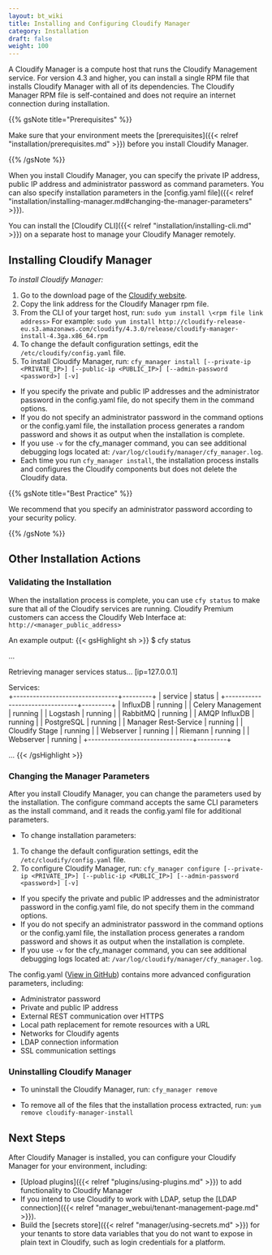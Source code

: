 ```yaml
---
layout: bt_wiki
title: Installing and Configuring Cloudify Manager
category: Installation
draft: false
weight: 100
---
```

A Cloudify Manager is a compute host that runs the Cloudify Management service. For version 4.3 and higher, you can install a single RPM file that installs Cloudify Manager with all of its dependencies. The Cloudify Manager RPM file is self-contained and does not require an internet connection during installation.

{{% gsNote title="Prerequisites" %}}

Make sure that your environment meets the [prerequisites]({{< relref "installation/prerequisites.md" >}}) before you install Cloudify Manager.

{{% /gsNote %}}

When you install Cloudify Manager, you can specify the private IP address, public IP address and administrator password as command parameters. You can also specify installation parameters in the [config.yaml file]({{< relref "installation/installing-manager.md#changing-the-manager-parameters" >}}).

You can install the [Cloudify CLI]({{< relref "installation/installing-cli.md" >}}) on a separate host to manage your Cloudify Manager remotely.

## Installing Cloudify Manager

_To install Cloudify Manager:_

1. Go to the download page of the [Cloudify website](http://cloudify.co/download/).
1. Copy the link address for the Cloudify Manager rpm file.
1. From the CLI of your target host, run: ```sudo yum install \<rpm file link address>```
   For example: ```sudo yum install http://cloudify-release-eu.s3.amazonaws.com/cloudify/4.3.0/release/cloudify-manager-install-4.3ga.x86_64.rpm```
1. To change the default configuration settings, edit the ```/etc/cloudify/config.yaml``` file.
1. To install Cloudify Manager, run: ```cfy_manager install [--private-ip <PRIVATE_IP>] [--public-ip <PUBLIC_IP>] [--admin-password <password>] [-v]```

  * If you specify the private and public IP addresses and the administrator password in the config.yaml file, do not specify them in the command options.
  * If you do not specify an administrator password in the command options or the config.yaml file, the installation process generates a random password and shows it as output when the installation is complete.
  * If you use ```-v``` for the cfy_manager command, you can see additional debugging logs located at: ```/var/log/cloudify/manager/cfy_manager.log```.
  * Each time you run ```cfy_manager install```, the installation process installs and configures the Cloudify components but does not delete the Cloudify data.

{{% gsNote title="Best Practice" %}}

We recommend that you specify an administrator password according to your security policy. 

{{% /gsNote %}}


## Other Installation Actions

### Validating the Installation

When the installation process is complete, you can use ```cfy status``` to make sure that all of the Cloudify services are running.
Cloudify Premium customers can access the Cloudify Web Interface at: ```http://<manager_public_address>```

An example output:
{{< gsHighlight  sh >}}
$ cfy status

...

Retrieving manager services status... [ip=127.0.0.1]

Services:   
   +--------------------------------+---------+
   |            service             |  status |
   +--------------------------------+---------+
   | InfluxDB                       | running |
   | Celery Management              | running |
   | Logstash                       | running |
   | RabbitMQ                       | running |
   | AMQP InfluxDB                  | running |
   | PostgreSQL                     | running |
   | Manager Rest-Service           | running |
   | Cloudify Stage                 | running |
   | Webserver                      | running |
   | Riemann                        | running |
   | Webserver                      | running |
   +--------------------------------+---------+

   ...
   {{< /gsHighlight >}}

### Changing the Manager Parameters

After you install Cloudify Manager, you can change the parameters used by the installation. The configure command accepts the same CLI parameters as the install command, and it reads the config.yaml file for additional parameters.

* To change installation parameters:
1. To change the default configuration settings, edit the ```/etc/cloudify/config.yaml``` file.
1. To configure Cloudify Manager, run: ```cfy_manager configure [--private-ip <PRIVATE_IP>] [--public-ip <PUBLIC_IP>] [--admin-password <password>] [-v]```

  * If you specify the private and public IP addresses and the administrator password in the config.yaml file, do not specify them in the command options.
  * If you do not specify an administrator password in the command options or the config.yaml file, the installation process generates a random password and shows it as output when the installation is complete.
  * If you use ```-v``` for the cfy_manager command, you can see additional debugging logs located at: ```/var/log/cloudify/manager/cfy_manager.log```.

The config.yaml ([View in GitHub](https://github.com/cloudify-cosmo/cloudify-manager-install)) contains more advanced configuration parameters, including:

* Administrator password
* Private and public IP address
* External REST communication over HTTPS
* Local path replacement for remote resources with a URL
* Networks for Cloudify agents
* LDAP connection information
* SSL communication settings

### Uninstalling Cloudify Manager

* To uninstall the Cloudify Manager, run: ```cfy_manager remove```

* To remove all of the files that the installation process extracted, run: ```yum remove cloudify-manager-install```

## Next Steps

After Cloudify Manager is installed, you can configure your Cloudify Manager for your environment, including:

* [Upload plugins]({{< relref "plugins/using-plugins.md" >}}) to add functionality to Cloudify Manager
* If you intend to use Cloudify to work with LDAP, setup the [LDAP connection]({{< relref "manager_webui/tenant-management-page.md" >}}).
* Build the [secrets store]({{< relref "manager/using-secrets.md" >}}) for your tenants to store data variables that you do not want to expose in plain text in Cloudify, such as login credentials for a platform.
